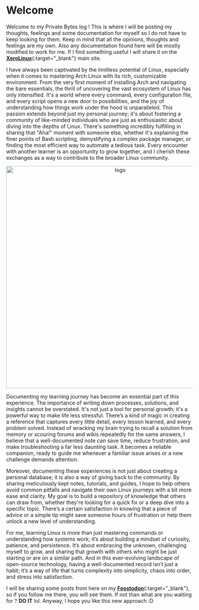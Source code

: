 # Welcome

Welcome to my Private Bytes log ! This is where I will be posting my thoughts, feelings and some documentation for myself so I do not have to keep looking for them. Keep in mind that all the opinions, thoughts and feelings are my own. Also any documentation found here will be mostly modified to work for me. If I find something useful I will share it on the [**XeroLinux**](https://xerolinux.xyz){:target="_blank"} main site.

I have always been captivated by the limitless potential of Linux, especially when it comes to mastering Arch Linux with its rich, customizable environment. From the very first moment of installing Arch and navigating the bare essentials, the thrill of uncovering the vast ecosystem of Linux has only intensified. It's a world where every command, every configuration file, and every script opens a new door to possibilities, and the joy of understanding how things work under the hood is unparalleled. This passion extends beyond just my personal journey; it's about fostering a community of like-minded individuals who are just as enthusiastic about diving into the depths of Linux. There's something incredibly fulfilling in sharing that "Aha!" moment with someone else, whether it's explaining the finer points of Bash scripting, demystifying a complex package manager, or finding the most efficient way to automate a tedious task. Every encounter with another learner is an opportunity to grow together, and I cherish these exchanges as a way to contribute to the broader Linux community.

<p align="center">
    <img width="600" src="https://i.imgur.com/ZAvPAkx.png" alt="logo">
</p>

Documenting my learning journey has become an essential part of this experience. The importance of writing down processes, solutions, and insights cannot be overstated. It's not just a tool for personal growth; it's a powerful way to make life less stressful. There’s a kind of magic in creating a reference that captures every little detail, every lesson learned, and every problem solved. Instead of wracking my brain trying to recall a solution from memory or scouring forums and wikis repeatedly for the same answers, I believe that a well-documented note can save time, reduce frustration, and make troubleshooting a far less daunting task. It becomes a reliable companion, ready to guide me whenever a familiar issue arises or a new challenge demands attention.

Moreover, documenting these experiences is not just about creating a personal database; it is also a way of giving back to the community. By sharing meticulously kept notes, tutorials, and guides, I hope to help others avoid common pitfalls and navigate their own Linux journeys with a bit more ease and clarity. My goal is to build a repository of knowledge that others can draw from, whether they're looking for a quick fix or a deep dive into a specific topic. There’s a certain satisfaction in knowing that a piece of advice or a simple tip might save someone hours of frustration or help them unlock a new level of understanding.

For me, learning Linux is more than just mastering commands or understanding how systems work; it’s about building a mindset of curiosity, patience, and persistence. It’s about embracing the unknown, challenging myself to grow, and sharing that growth with others who might be just starting or are on a similar path. And in this ever-evolving landscape of open-source technology, having a well-documented record isn’t just a habit; it’s a way of life that turns complexity into simplicity, chaos into order, and stress into satisfaction.

I will be sharing some posts from here on my [**Fosstodon**](https://fosstodon.org/@XeroLinux){:target="_blank"}, so if you follow me there, you will see them. If not than what are you waiting for ? **DO IT** lol. Anyway, I hope you like this new approach :D




